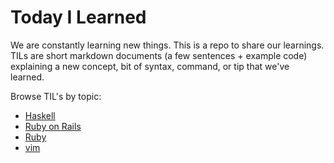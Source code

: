 # Today I Learned

We are constantly learning new things. This is a repo to share our learnings.
TILs are short markdown documents (a few sentences + example code) explaining a
new concept, bit of syntax, command, or tip that we've learned.

Browse TIL's by topic:

* [Haskell](haskell)
* [Ruby on Rails](rails)
* [Ruby](ruby)
* [vim](vim)
